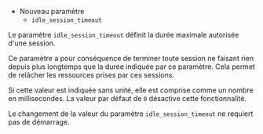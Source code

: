 <!--
Les commits sur ce sujet sont :

* https://commitfest.postgresql.org/31/2646/
* https://git.postgresql.org/gitweb/?p=postgresql.git;a=commit;h=9877374bef76ef03923f6aa8b955f2dbcbe6c2c7

Discussion

* https://gitlab.dalibo.info/formation/workshops/-/issues/101

-->

<div class="slide-content">

* Nouveau paramètre
  * `idle_session_timeout`

</div>

<div class="notes">

Le paramètre `idle_session_timeout` définit la durée maximale autorisée d'une
session.

Ce paramètre a pour conséquence de terminer toute session ne faisant rien depuis
plus longtemps que la durée indiquée par ce paramètre. Cela permet de relâcher
les ressources prises par ces sessions.

Si cette valeur est indiquée sans unité, elle est comprise comme un nombre en
millisecondes.
La valeur par défaut de `0` désactive cette fonctionnalité.

Le changement de la valeur du paramètre `idle_session_timeout` ne requiert pas
de démarrage.

</div>
